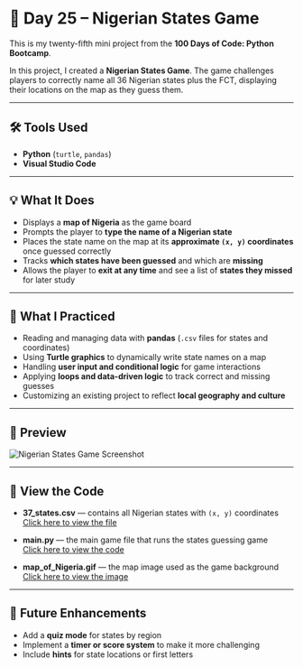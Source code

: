 # 🐍 Day 25 – Nigerian States Game

This is my twenty-fifth mini project from the **100 Days of Code: Python Bootcamp**.  

In this project, I created a **Nigerian States Game**. The game challenges players to correctly name all 36 Nigerian states plus the FCT, displaying their locations on the map as they guess them.

---

## 🛠 Tools Used  
- **Python** (`turtle`, `pandas`)  
- **Visual Studio Code**  

---

## 💡 What It Does  
- Displays a **map of Nigeria** as the game board  
- Prompts the player to **type the name of a Nigerian state**  
- Places the state name on the map at its **approximate `(x, y)` coordinates** once guessed correctly  
- Tracks **which states have been guessed** and which are **missing**  
- Allows the player to **exit at any time** and see a list of **states they missed** for later study  

---

## 🧠 What I Practiced  
- Reading and managing data with **pandas** (`.csv` files for states and coordinates)  
- Using **Turtle graphics** to dynamically write state names on a map  
- Handling **user input and conditional logic** for game interactions  
- Applying **loops and data-driven logic** to track correct and missing guesses  
- Customizing an existing project to reflect **local geography and culture**  

---

## 👀 Preview  
![Nigerian States Game Screenshot](https://github.com/dimma-analytics/100-Days-Of-Code/blob/main/Day25-NigerianStatesGame/Day25.png)  

---

## 📁 View the Code  
- **37_states.csv** — contains all Nigerian states with `(x, y)` coordinates  
  [Click here to view the file](https://github.com/dimma-analytics/100-Days-Of-Code/blob/main/Day25-NigerianStatesGame/nigerian_states.csv)  

- **main.py** — the main game file that runs the states guessing game  
  [Click here to view the code](https://github.com/dimma-analytics/100-Days-Of-Code/blob/main/Day25-NigerianStatesGame/game.py)  

- **map_of_Nigeria.gif** — the map image used as the game background  
  [Click here to view the image](https://github.com/dimma-analytics/100-Days-Of-Code/blob/main/Day25-NigerianStatesGame/nigeria_map.png)  

---

## 🎯 Future Enhancements  
- Add a **quiz mode** for states by region  
- Implement a **timer or score system** to make it more challenging  
- Include **hints** for state locations or first letters  
